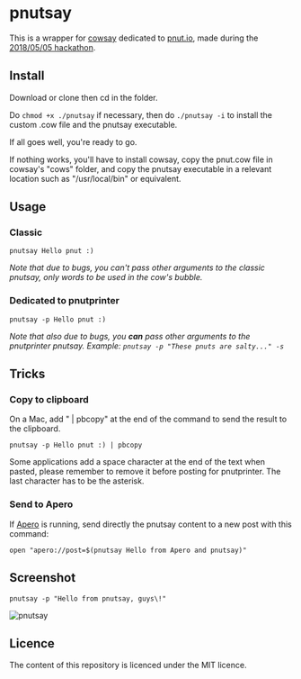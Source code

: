 # pnutsay

This is a wrapper for [cowsay](https://en.wikipedia.org/wiki/Cowsay) dedicated to [pnut.io](https://pnut.io), made during the [2018/05/05 hackathon](https://wiki.pnut.io/5_May_2018).

## Install

Download or clone then cd in the folder.

Do `chmod +x ./pnutsay` if necessary, then do `./pnutsay -i` to install the custom .cow file and the pnutsay executable.

If all goes well, you're ready to go. 

If nothing works, you'll have to install cowsay, copy the pnut.cow file in cowsay's "cows" folder, and copy the pnutsay executable in a relevant location such as "/usr/local/bin" or equivalent.

## Usage

### Classic

    pnutsay Hello pnut :)

*Note that due to bugs, you can't pass other arguments to the classic pnutsay, only words to be used in the cow's bubble.*

### Dedicated to pnutprinter

    pnutsay -p Hello pnut :)

*Note that also due to bugs, you __can__ pass other arguments to the pnutprinter pnutsay. Example: `pnutsay -p "These pnuts are salty..." -s`*

## Tricks

### Copy to clipboard

On a Mac, add " | pbcopy" at the end of the command to send the result to the clipboard.

    pnutsay -p Hello pnut :) | pbcopy

Some applications add a space character at the end of the text when pasted, please remember to remove it before posting for pnutprinter. The last character has to be the asterisk.

### Send to Apero

If [Apero](https://itunes.apple.com/us/app/apero/id1219902108?l=fr&ls=1&mt=12) is running, send directly the pnutsay content to a new post with this command:

    open "apero://post=$(pnutsay Hello from Apero and pnutsay)"

## Screenshot

    pnutsay -p "Hello from pnutsay, guys\!"

![pnutsay](https://monosnap.com/image/5fNPlAf41BmgXNhw30TInUfKkDRd7q.png)

## Licence

The content of this repository is licenced under the MIT licence.